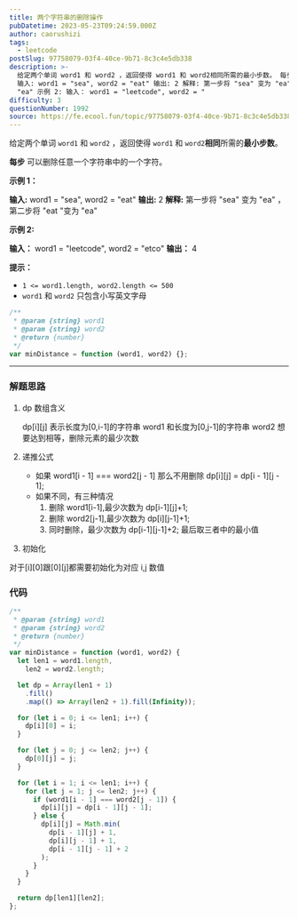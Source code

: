 ```yaml
---
title: 两个字符串的删除操作
pubDatetime: 2023-05-23T09:24:59.000Z
author: caorushizi
tags:
  - leetcode
postSlug: 97758079-03f4-40ce-9b71-8c3c4e5db338
description: >-
  给定两个单词 word1 和 word2 ，返回使得 word1 和 word2相同所需的最小步数。 每步 可以删除任意一个字符串中的一个字符。 示例 1：
  输入: word1 = "sea", word2 = "eat" 输出: 2 解释: 第一步将 "sea" 变为 "ea" ，第二步将 "eat "变为
  "ea" 示例 2: 输入： word1 = "leetcode", word2 = "
difficulty: 3
questionNumber: 1992
source: https://fe.ecool.fun/topic/97758079-03f4-40ce-9b71-8c3c4e5db338
---
```


给定两个单词 `word1` 和 `word2` ，返回使得 `word1` 和 `word2`**相同**所需的**最小步数**。

**每步** 可以删除任意一个字符串中的一个字符。

**示例 1：**

**输入:** word1 = "sea", word2 = "eat"
**输出:** 2
**解释:** 第一步将 "sea" 变为 "ea" ，第二步将 "eat "变为 "ea"

**示例 2:**

**输入：** word1 = "leetcode", word2 = "etco"
**输出：** 4

**提示：**

- `1 <= word1.length, word2.length <= 500`
- `word1` 和 `word2` 只包含小写英文字母

```js
/**
 * @param {string} word1
 * @param {string} word2
 * @return {number}
 */
var minDistance = function (word1, word2) {};
```

---

### 解题思路

1. dp 数组含义

   dp[i][j] 表示长度为[0,i-1]的字符串 word1 和长度为[0,j-1]的字符串 word2 想要达到相等，删除元素的最少次数

2. 递推公式

   - 如果 word1[i - 1] === word2[j - 1] 那么不用删除
     dp[i][j] = dp[i - 1][j - 1];
   - 如果不同，有三种情况
     1. 删除 word1[i-1],最少次数为 dp[i-1][j]+1;
     2. 删除 word2[j-1],最少次数为 dp[i][j-1]+1;
     3. 同时删除，最少次数为 dp[i-1][j-1]+2;
     最后取三者中的最小值

3. 初始化

对于[i][0]跟[0][j]都需要初始化为对应 i,j 数值

### 代码

```javascript
/**
 * @param {string} word1
 * @param {string} word2
 * @return {number}
 */
var minDistance = function (word1, word2) {
  let len1 = word1.length,
    len2 = word2.length;

  let dp = Array(len1 + 1)
    .fill()
    .map(() => Array(len2 + 1).fill(Infinity));

  for (let i = 0; i <= len1; i++) {
    dp[i][0] = i;
  }

  for (let j = 0; j <= len2; j++) {
    dp[0][j] = j;
  }

  for (let i = 1; i <= len1; i++) {
    for (let j = 1; j <= len2; j++) {
      if (word1[i - 1] === word2[j - 1]) {
        dp[i][j] = dp[i - 1][j - 1];
      } else {
        dp[i][j] = Math.min(
          dp[i - 1][j] + 1,
          dp[i][j - 1] + 1,
          dp[i - 1][j - 1] + 2
        );
      }
    }
  }

  return dp[len1][len2];
};
```
